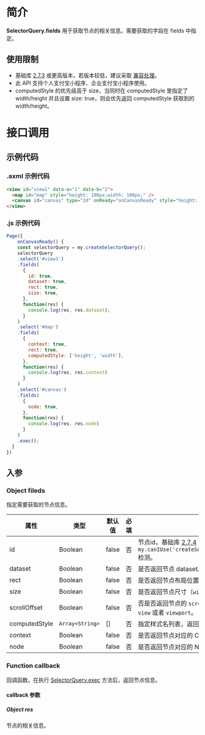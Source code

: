# 简介
**SelectorQuery.fields** 用于获取节点的相关信息。需要获取的字段在 fields 中指定。

## 使用限制

- 基础库 [2.7.3](https://opendocs.alipay.com/mini/framework/lib-upgrade-v2) 或更高版本，若版本较低，建议采取 [兼容处理](https://opendocs.alipay.com/mini/framework/compatibility)。
- 此 API 支持个人支付宝小程序、企业支付宝小程序使用。
- computedStyle 的优先级高于 size，当同时在 computedStyle 里指定了 width/height 并且设置 size: true，则会优先返回 computedStyle 获取到的 width/height。

# 接口调用

## 示例代码

### .axml 示例代码
```html
<view id="view1" data-a="1" data-b="2">
  <map id="map" style="height: 100px;width: 100px;" />
  <canvas id="canvas" type="2d" onReady="onCanvasReady" style="height: 300px; width: 300px;" />
</view>
```

### .js 示例代码
```javascript
Page({
    onCanvasReady() {
    const selectorQuery = my.createSelectorQuery();
    selectorQuery
    .select('#view1')
    .fields(
      {
        id: true,
        dataset: true,
        rect: true,
        size: true,
      },
      function(res) {
        console.log(res, res.dataset);
      }
    )
    .select('#map')
    .fields(
      {
        context: true,
        rect: true,
        computedStyle: ['height', 'width'],
      },
      function(res) {
        console.log(res, res.context)
      }
    )
    .select('#canvas')
    .fields(
      {
        node: true,
      },
      function(res) {
        console.log(res, res.node)
      }
    )
    .exec();
  }
})
```

## 入参 

### Object fileds
指定需要获取的节点信息。

| **属性** | **类型** | **默认值** | **必填** | **描述** |
| --- | --- | --- | --- | --- |
| id | Boolean | false | 否 | 节点id，基础库 [2.7.4](https://opendocs.alipay.com/mini/framework/lib-upgrade-v2) 开始支持，可通过 `my.canIUse('createSelectorQuery.return.fields.object.id')` 检测。 |
| dataset | Boolean | false | 否 | 是否返回节点 dataset。 |
| rect | Boolean | false | 否 | 是否返回节点布局位置（`left` `right` `top` `bottom`）。 |
| size | Boolean | false | 否 | 是否返回节点尺寸（`width` `height`）。 |
| scrollOffset | Boolean | false | 否 | 否是否返回节点的 `scrollLeft` `scrollTop`，节点必须是 `scroll-view` 或者 `viewport`。 |
| computedStyle | `Array<String>` | [] | 否 | 指定样式名列表，返回节点对应样式名的当前值。 |
| context | Boolean | false | 否 | 是否返回节点对应的 Context 对象。 |
| node | Boolean | false | 否 | 是否返回节点对应的 Node 实例。 |


### Function callback
回调函数。在执行 [SelectorQuery.exec](https://opendocs.alipay.com/mini/api/baz2hg) 方法后，返回节点信息。

#### callback 参数

##### Object res
节点的相关信息。
